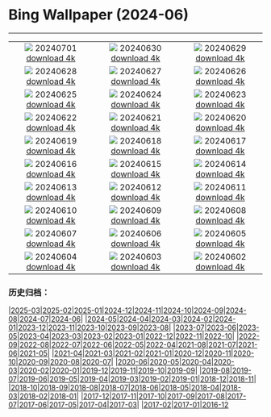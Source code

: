 # Bing Wallpaper (2024-06)
**************
| | | |
|:-:|:-:|:-:|
| ![](https://www.bing.com/th?id=OHR.FisgardLighthouse_FR-FR7596685906_1920x1080.jpg) 20240701 [download 4k](https://www.bing.com/th?id=OHR.FisgardLighthouse_FR-FR7596685906_UHD.jpg) | ![](https://www.bing.com/th?id=OHR.UbudBali_FR-FR6392717738_1920x1080.jpg) 20240630 [download 4k](https://www.bing.com/th?id=OHR.UbudBali_FR-FR6392717738_UHD.jpg) | ![](https://www.bing.com/th?id=OHR.TourCorsica_FR-FR6133264090_1920x1080.jpg) 20240629 [download 4k](https://www.bing.com/th?id=OHR.TourCorsica_FR-FR6133264090_UHD.jpg) |
| ![](https://www.bing.com/th?id=OHR.ParisPrideParade_FR-FR5537567713_1920x1080.jpg) 20240628 [download 4k](https://www.bing.com/th?id=OHR.ParisPrideParade_FR-FR5537567713_UHD.jpg) | ![](https://www.bing.com/th?id=OHR.FlorenceDuomo_FR-FR6562213181_1920x1080.jpg) 20240627 [download 4k](https://www.bing.com/th?id=OHR.FlorenceDuomo_FR-FR6562213181_UHD.jpg) | ![](https://www.bing.com/th?id=OHR.CardinalfishAnemone_FR-FR6379434981_1920x1080.jpg) 20240626 [download 4k](https://www.bing.com/th?id=OHR.CardinalfishAnemone_FR-FR6379434981_UHD.jpg) |
| ![](https://www.bing.com/th?id=OHR.FireWave_FR-FR6210914317_1920x1080.jpg) 20240625 [download 4k](https://www.bing.com/th?id=OHR.FireWave_FR-FR6210914317_UHD.jpg) | ![](https://www.bing.com/th?id=OHR.FloresIsland_FR-FR5999028657_1920x1080.jpg) 20240624 [download 4k](https://www.bing.com/th?id=OHR.FloresIsland_FR-FR5999028657_UHD.jpg) | ![](https://www.bing.com/th?id=OHR.DhakaBangladesh_FR-FR5797372230_1920x1080.jpg) 20240623 [download 4k](https://www.bing.com/th?id=OHR.DhakaBangladesh_FR-FR5797372230_UHD.jpg) |
| ![](https://www.bing.com/th?id=OHR.BrazilRainforest_FR-FR5609224020_1920x1080.jpg) 20240622 [download 4k](https://www.bing.com/th?id=OHR.BrazilRainforest_FR-FR5609224020_UHD.jpg) | ![](https://www.bing.com/th?id=OHR.MusicDayToulouse_FR-FR5434347440_1920x1080.jpg) 20240621 [download 4k](https://www.bing.com/th?id=OHR.MusicDayToulouse_FR-FR5434347440_UHD.jpg) | ![](https://www.bing.com/th?id=OHR.KokinoMacedonia_FR-FR5105619878_1920x1080.jpg) 20240620 [download 4k](https://www.bing.com/th?id=OHR.KokinoMacedonia_FR-FR5105619878_UHD.jpg) |
| ![](https://www.bing.com/th?id=OHR.CuxhavenTower_FR-FR4564976759_1920x1080.jpg) 20240619 [download 4k](https://www.bing.com/th?id=OHR.CuxhavenTower_FR-FR4564976759_UHD.jpg) | ![](https://www.bing.com/th?id=OHR.LupinIceland_FR-FR4349851245_1920x1080.jpg) 20240618 [download 4k](https://www.bing.com/th?id=OHR.LupinIceland_FR-FR4349851245_UHD.jpg) | ![](https://www.bing.com/th?id=OHR.FortCigogne_FR-FR4151283347_1920x1080.jpg) 20240617 [download 4k](https://www.bing.com/th?id=OHR.FortCigogne_FR-FR4151283347_UHD.jpg) |
| ![](https://www.bing.com/th?id=OHR.RedFoxDad_FR-FR3371995571_1920x1080.jpg) 20240616 [download 4k](https://www.bing.com/th?id=OHR.RedFoxDad_FR-FR3371995571_UHD.jpg) | ![](https://www.bing.com/th?id=OHR.NazareWave_FR-FR3133568548_1920x1080.jpg) 20240615 [download 4k](https://www.bing.com/th?id=OHR.NazareWave_FR-FR3133568548_UHD.jpg) | ![](https://www.bing.com/th?id=OHR.PeggysCove_FR-FR2777171937_1920x1080.jpg) 20240614 [download 4k](https://www.bing.com/th?id=OHR.PeggysCove_FR-FR2777171937_UHD.jpg) |
| ![](https://www.bing.com/th?id=OHR.RegistanUzbekistan_FR-FR4384753959_1920x1080.jpg) 20240613 [download 4k](https://www.bing.com/th?id=OHR.RegistanUzbekistan_FR-FR4384753959_UHD.jpg) | ![](https://www.bing.com/th?id=OHR.BigBendMilkyWay_FR-FR4230024049_1920x1080.jpg) 20240612 [download 4k](https://www.bing.com/th?id=OHR.BigBendMilkyWay_FR-FR4230024049_UHD.jpg) | ![](https://www.bing.com/th?id=OHR.GemsbokBotswana_FR-FR4043133584_1920x1080.jpg) 20240611 [download 4k](https://www.bing.com/th?id=OHR.GemsbokBotswana_FR-FR4043133584_UHD.jpg) |
| ![](https://www.bing.com/th?id=OHR.OsakaNight_FR-FR3842044387_1920x1080.jpg) 20240610 [download 4k](https://www.bing.com/th?id=OHR.OsakaNight_FR-FR3842044387_UHD.jpg) | ![](https://www.bing.com/th?id=OHR.BardenasBiosphere_FR-FR3427127743_1920x1080.jpg) 20240609 [download 4k](https://www.bing.com/th?id=OHR.BardenasBiosphere_FR-FR3427127743_UHD.jpg) | ![](https://www.bing.com/th?id=OHR.KillikRiverAlaska_FR-FR3251837973_1920x1080.jpg) 20240608 [download 4k](https://www.bing.com/th?id=OHR.KillikRiverAlaska_FR-FR3251837973_UHD.jpg) |
| ![](https://www.bing.com/th?id=OHR.HumpbackFamily_FR-FR3059562315_1920x1080.jpg) 20240607 [download 4k](https://www.bing.com/th?id=OHR.HumpbackFamily_FR-FR3059562315_UHD.jpg) | ![](https://www.bing.com/th?id=OHR.LesBravesNormandy_FR-FR2799777837_1920x1080.jpg) 20240606 [download 4k](https://www.bing.com/th?id=OHR.LesBravesNormandy_FR-FR2799777837_UHD.jpg) | ![](https://www.bing.com/th?id=OHR.MadagascarRiver_FR-FR2602472406_1920x1080.jpg) 20240605 [download 4k](https://www.bing.com/th?id=OHR.MadagascarRiver_FR-FR2602472406_UHD.jpg) |
| ![](https://www.bing.com/th?id=OHR.ChestnutBeeEater_FR-FR2288715924_1920x1080.jpg) 20240604 [download 4k](https://www.bing.com/th?id=OHR.ChestnutBeeEater_FR-FR2288715924_UHD.jpg) | ![](https://www.bing.com/th?id=OHR.CopenhagenBicycles_FR-FR1244854988_1920x1080.jpg) 20240603 [download 4k](https://www.bing.com/th?id=OHR.CopenhagenBicycles_FR-FR1244854988_UHD.jpg) | ![](https://www.bing.com/th?id=OHR.MenRuz_FR-FR1588544538_1920x1080.jpg) 20240602 [download 4k](https://www.bing.com/th?id=OHR.MenRuz_FR-FR1588544538_UHD.jpg) |

### 历史归档：

|[2025-03](/../2025-03/2025-03.md)|[2025-02](/../2025-02/2025-02.md)|[2025-01](/../2025-01/2025-01.md)|[2024-12](/../2024-12/2024-12.md)|[2024-11](/../2024-11/2024-11.md)|[2024-10](/../2024-10/2024-10.md)|[2024-09](/../2024-09/2024-09.md)|[2024-08](/../2024-08/2024-08.md)|[2024-07](/../2024-07/2024-07.md)|[2024-06](/2024-06.md)|
|[2024-05](/../2024-05/2024-05.md)|[2024-04](/../2024-04/2024-04.md)|[2024-03](/../2024-03/2024-03.md)|[2024-02](/../2024-02/2024-02.md)|[2024-01](/../2024-01/2024-01.md)|[2023-12](/../2023-12/2023-12.md)|[2023-11](/../2023-11/2023-11.md)|[2023-10](/../2023-10/2023-10.md)|[2023-09](/../2023-09/2023-09.md)|[2023-08](/../2023-08/2023-08.md)|
|[2023-07](/../2023-07/2023-07.md)|[2023-06](/../2023-06/2023-06.md)|[2023-05](/../2023-05/2023-05.md)|[2023-04](/../2023-04/2023-04.md)|[2023-03](/../2023-03/2023-03.md)|[2023-02](/../2023-02/2023-02.md)|[2023-01](/../2023-01/2023-01.md)|[2022-12](/../2022-12/2022-12.md)|[2022-11](/../2022-11/2022-11.md)|[2022-10](/../2022-10/2022-10.md)|
|[2022-09](/../2022-09/2022-09.md)|[2022-08](/../2022-08/2022-08.md)|[2022-07](/../2022-07/2022-07.md)|[2022-06](/../2022-06/2022-06.md)|[2022-05](/../2022-05/2022-05.md)|[2022-04](/../2022-04/2022-04.md)|[2021-08](/../2021-08/2021-08.md)|[2021-07](/../2021-07/2021-07.md)|[2021-06](/../2021-06/2021-06.md)|[2021-05](/../2021-05/2021-05.md)|
|[2021-04](/../2021-04/2021-04.md)|[2021-03](/../2021-03/2021-03.md)|[2021-02](/../2021-02/2021-02.md)|[2021-01](/../2021-01/2021-01.md)|[2020-12](/../2020-12/2020-12.md)|[2020-11](/../2020-11/2020-11.md)|[2020-10](/../2020-10/2020-10.md)|[2020-09](/../2020-09/2020-09.md)|[2020-08](/../2020-08/2020-08.md)|[2020-07](/../2020-07/2020-07.md)|
|[2020-06](/../2020-06/2020-06.md)|[2020-05](/../2020-05/2020-05.md)|[2020-04](/../2020-04/2020-04.md)|[2020-03](/../2020-03/2020-03.md)|[2020-02](/../2020-02/2020-02.md)|[2020-01](/../2020-01/2020-01.md)|[2019-12](/../2019-12/2019-12.md)|[2019-11](/../2019-11/2019-11.md)|[2019-10](/../2019-10/2019-10.md)|[2019-09](/../2019-09/2019-09.md)|
|[2019-08](/../2019-08/2019-08.md)|[2019-07](/../2019-07/2019-07.md)|[2019-06](/../2019-06/2019-06.md)|[2019-05](/../2019-05/2019-05.md)|[2019-04](/../2019-04/2019-04.md)|[2019-03](/../2019-03/2019-03.md)|[2019-02](/../2019-02/2019-02.md)|[2019-01](/../2019-01/2019-01.md)|[2018-12](/../2018-12/2018-12.md)|[2018-11](/../2018-11/2018-11.md)|
|[2018-10](/../2018-10/2018-10.md)|[2018-09](/../2018-09/2018-09.md)|[2018-08](/../2018-08/2018-08.md)|[2018-07](/../2018-07/2018-07.md)|[2018-06](/../2018-06/2018-06.md)|[2018-05](/../2018-05/2018-05.md)|[2018-04](/../2018-04/2018-04.md)|[2018-03](/../2018-03/2018-03.md)|[2018-02](/../2018-02/2018-02.md)|[2018-01](/../2018-01/2018-01.md)|
|[2017-12](/../2017-12/2017-12.md)|[2017-11](/../2017-11/2017-11.md)|[2017-10](/../2017-10/2017-10.md)|[2017-09](/../2017-09/2017-09.md)|[2017-08](/../2017-08/2017-08.md)|[2017-07](/../2017-07/2017-07.md)|[2017-06](/../2017-06/2017-06.md)|[2017-05](/../2017-05/2017-05.md)|[2017-04](/../2017-04/2017-04.md)|[2017-03](/../2017-03/2017-03.md)|
|[2017-02](/../2017-02/2017-02.md)|[2017-01](/../2017-01/2017-01.md)|[2016-12](/../2016-12/2016-12.md)